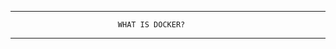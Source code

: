 
___________________________________________________________________________

                            WHAT IS DOCKER?
___________________________________________________________________________